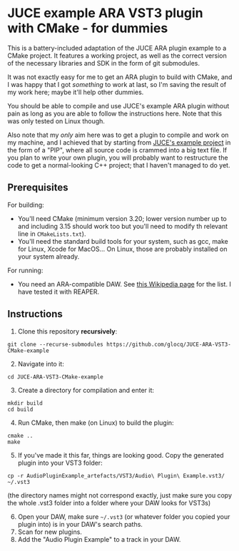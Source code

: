 JUCE example ARA VST3 plugin with CMake - for dummies
======================================================

This is a battery-included adaptation of the JUCE ARA plugin example to a CMake project. It features a working project, as well as the correct version of the necessary libraries and SDK in the form of git submodules.

It was not exactly easy for me to get an ARA plugin to build with CMake, and I was happy that I got *something* to work at last,
so I'm saving the result of my work here; maybe it'll help other dummies.

You should be able to compile and use JUCE's example ARA plugin without pain as long as you are able to follow the instructions here.
Note that this was only tested on Linux though.

Also note that my *only* aim here was to get a plugin to compile and work on my machine, and I achieved that by starting from [JUCE's example project](https://github.com/juce-framework/JUCE/blob/master/examples/Plugins/ARAPluginDemo.h) in the form of a "PIP", where all source code is crammed into a big text file. If you plan to write your own plugin, you will probably want to restructure the code to get a normal-looking C++ project; that I haven't managed to do yet.

Prerequisites
--------------

For building:
* You'll need CMake (minimum version 3.20; lower version number up to and including 3.15 should work too but you'll need to modify th relevant line in `CMakeLists.txt`).
* You'll need the standard build tools for your system, such as gcc, make for Linux, Xcode for MacOS... On Linux, those are probably installed on your system already.

For running:
* You need an ARA-compatible DAW. See [this Wikipedia page](https://en.wikipedia.org/wiki/Audio_Random_Access#cite_note-16) for the list. I have tested it with REAPER.

Instructions
-------------

1. Clone this repository **recursively**:
```
git clone --recurse-submodules https://github.com/glocq/JUCE-ARA-VST3-CMake-example
```
2. Navigate into it:
```
cd JUCE-ARA-VST3-CMake-example
```
3. Create a directory for compilation and enter it:
```
mkdir build
cd build
```
4. Run CMake, then make (on Linux) to build the plugin:
```
cmake ..
make
```
5. If you've made it this far, things are looking good. Copy the generated plugin into your VST3 folder:
```
cp -r AudioPluginExample_artefacts/VST3/Audio\ Plugin\ Example.vst3/ ~/.vst3
```
(the directory names might not correspond exactly, just make sure you copy the whole .vst3 folder into a folder where your DAW looks for VST3s)

6. Open your DAW, make sure `~/.vst3` (or whatever folder you copied your plugin into) is in your DAW's search paths.
7. Scan for new plugins.
8. Add the "Audio Plugin Example" to a track in your DAW.

